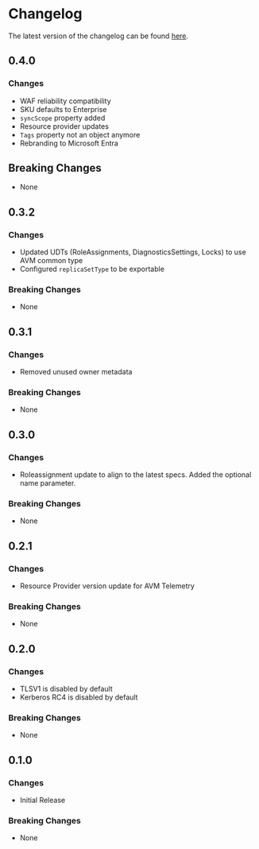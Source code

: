 # Changelog

The latest version of the changelog can be found [here](https://github.com/Azure/bicep-registry-modules/blob/main/avm/res/aad/domain-service/CHANGELOG.md).

## 0.4.0

### Changes

- WAF reliability compatibility
- SKU defaults to Enterprise
- `syncScope` property added
- Resource provider updates
- `Tags` property not an object anymore
- Rebranding to Microsoft Entra

## Breaking Changes

- None

## 0.3.2

### Changes

- Updated UDTs (RoleAssignments, DiagnosticsSettings, Locks) to use AVM common type
- Configured `replicaSetType` to be exportable

### Breaking Changes

- None

## 0.3.1

### Changes

- Removed unused owner metadata

### Breaking Changes

- None

## 0.3.0

### Changes

- Roleassignment update to align to the latest specs. Added the optional name parameter.

### Breaking Changes

- None

## 0.2.1

### Changes

- Resource Provider version update for AVM Telemetry

### Breaking Changes

- None

## 0.2.0

### Changes

- TLSV1 is disabled by default
- Kerberos RC4 is disabled by default

### Breaking Changes

- None

## 0.1.0

### Changes

- Initial Release

### Breaking Changes

- None
